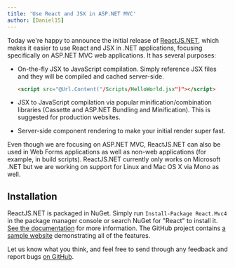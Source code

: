 ```yaml
---
title: 'Use React and JSX in ASP.NET MVC'
author: [Daniel15]
---
```


Today we're happy to announce the initial release of
[ReactJS.NET](http://reactjs.net/), which makes it easier to use React and JSX
in .NET applications, focusing specifically on ASP.NET MVC web applications.
It has several purposes:

- On-the-fly JSX to JavaScript compilation. Simply reference JSX files and they
  will be compiled and cached server-side.

  ```html
  <script src="@Url.Content("/Scripts/HelloWorld.jsx")"></script>
  ```

- JSX to JavaScript compilation via popular minification/combination libraries
  (Cassette and ASP.NET Bundling and Minification). This is suggested for
  production websites.
- Server-side component rendering to make your initial render super fast.

Even though we are focusing on ASP.NET MVC, ReactJS.NET can also be used in
Web Forms applications as well as non-web applications (for example, in build
scripts). ReactJS.NET currently only works on Microsoft .NET but we are working
on support for Linux and Mac OS X via Mono as well.

## Installation

ReactJS.NET is packaged in NuGet. Simply run `Install-Package React.Mvc4` in the
package manager console or search NuGet for "React" to install it.
[See the documentation](http://reactjs.net/docs) for more information. The
GitHub project contains
[a sample website](https://github.com/reactjs/React.NET/tree/master/src/React.Sample.Mvc4)
demonstrating all of the features.

Let us know what you think, and feel free to send through any feedback and
report bugs [on GitHub](https://github.com/reactjs/React.NET).
